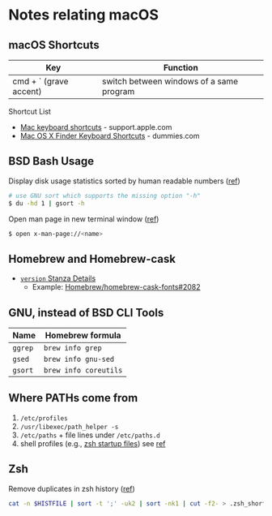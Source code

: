 # Notes relating macOS

## macOS Shortcuts

| Key                    | Function                                   |
| ---------------------- | ------------------------------------------ |
| cmd + ` (grave accent) | switch between windows of a same program |

Shortcut List
 * [Mac keyboard shortcuts](https://support.apple.com/en-us/HT201236) - support.apple.com
 * [Mac OS X Finder Keyboard Shortcuts](https://www.dummies.com/computers/macs/macbook/mac-os-x-finder-keyboard-shortcuts/) - dummies.com

## BSD Bash Usage

Display disk usage statistics sorted by human readable numbers ([ref](https://serverfault.com/a/156648))
```bash
# use GNU sort which supports the missing option "-h"
$ du -hd 1 | gsort -h
```

Open man page in new terminal window ([ref](https://scriptingosx.com/2017/04/on-viewing-man-pages/))
```bash
$ open x-man-page://<name>
```

## Homebrew and Homebrew-cask

* [`version` Stanza Details](https://github.com/Homebrew/homebrew-cask/blob/master/doc/cask_language_reference/stanzas/version.md)
  * Example: [Homebrew/homebrew-cask-fonts#2082](https://github.com/Homebrew/homebrew-cask-fonts/issues/2082)

## GNU, instead of BSD CLI Tools

| Name    | Homebrew formula    |
| ------- | ------------------- |
| `ggrep` | `brew info grep`    |
| `gsed`  | `brew info gnu-sed` |
| `gsort` | `brew info coreutils` |

## Where PATHs come from

1. `/etc/profiles`
1. `/usr/libexec/path_helper -s`
1. `/etc/paths` + file lines under `/etc/paths.d`
1. shell profiles (e.g., [zsh startup files](http://zsh.sourceforge.net/Doc/Release/Files.html#Startup_002fShutdown-Files))
see [ref](https://scriptingosx.com/2017/05/where-paths-come-from/)

## Zsh

Remove duplicates in zsh history ([ref](https://qr.ae/pNk9yZ))
```bash
cat -n $HISTFILE | sort -t ';' -uk2 | sort -nk1 | cut -f2- > .zsh_short_history
```
